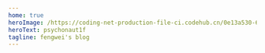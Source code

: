 ```yaml
---
home: true
heroImage: /https://coding-net-production-file-ci.codehub.cn/0e13a530-6e7c-11ea-939e-294072176726.png?sign=7wQsAdoUkkq69APAk4GoHZN2klphPTEyNTcyNDI1OTkmaz1BS0lEYXk4M2xGbWFTNlk0TFRkek1WTzFTZFpPeUpTTk9ZcHImZT0xNTg1MzQ0OTkyJnQ9MTU4NTEyODk5MiZyPTMzNTgyNTY3JmY9LzBlMTNhNTMwLTZlN2MtMTFlYS05MzllLTI5NDA3MjE3NjcyNi5wbmcmYj1jb2RpbmctbmV0LXByb2R1Y3Rpb24tZmlsZQ==
heroText: psychonaut1f
tagline: fengwei's blog
---
```

